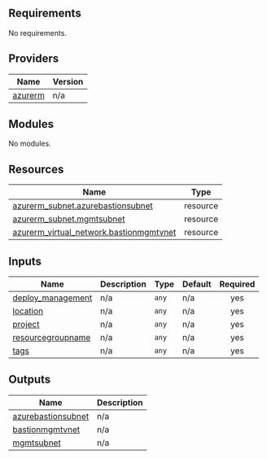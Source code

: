 <!-- BEGIN_TF_DOCS -->
## Requirements

No requirements.

## Providers

| Name | Version |
|------|---------|
| <a name="provider_azurerm"></a> [azurerm](#provider\_azurerm) | n/a |

## Modules

No modules.

## Resources

| Name | Type |
|------|------|
| [azurerm_subnet.azurebastionsubnet](https://registry.terraform.io/providers/hashicorp/azurerm/latest/docs/resources/subnet) | resource |
| [azurerm_subnet.mgmtsubnet](https://registry.terraform.io/providers/hashicorp/azurerm/latest/docs/resources/subnet) | resource |
| [azurerm_virtual_network.bastionmgmtvnet](https://registry.terraform.io/providers/hashicorp/azurerm/latest/docs/resources/virtual_network) | resource |

## Inputs

| Name | Description | Type | Default | Required |
|------|-------------|------|---------|:--------:|
| <a name="input_deploy_management"></a> [deploy\_management](#input\_deploy\_management) | n/a | `any` | n/a | yes |
| <a name="input_location"></a> [location](#input\_location) | n/a | `any` | n/a | yes |
| <a name="input_project"></a> [project](#input\_project) | n/a | `any` | n/a | yes |
| <a name="input_resourcegroupname"></a> [resourcegroupname](#input\_resourcegroupname) | n/a | `any` | n/a | yes |
| <a name="input_tags"></a> [tags](#input\_tags) | n/a | `any` | n/a | yes |

## Outputs

| Name | Description |
|------|-------------|
| <a name="output_azurebastionsubnet"></a> [azurebastionsubnet](#output\_azurebastionsubnet) | n/a |
| <a name="output_bastionmgmtvnet"></a> [bastionmgmtvnet](#output\_bastionmgmtvnet) | n/a |
| <a name="output_mgmtsubnet"></a> [mgmtsubnet](#output\_mgmtsubnet) | n/a |
<!-- END_TF_DOCS -->